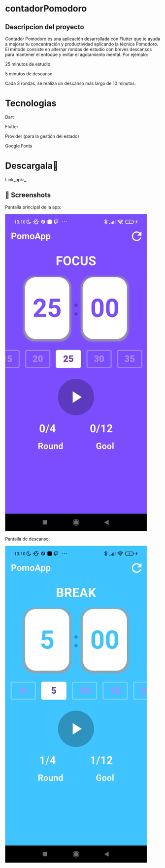 # contadorPomodoro

## Descripcion del proyecto

Contador Pomodoro es una aplicación desarrollada con Flutter que te ayuda a mejorar tu concentración y productividad aplicando la técnica Pomodoro.
El método consiste en alternar rondas de estudio con breves descansos para mantener el enfoque y evitar el agotamiento mental.
Por ejemplo:

25 minutos de estudio

5 minutos de descanso

Cada 3 rondas, se realiza un descanso más largo de 10 minutos.

# Tecnologias

Dart

Flutter

Provider (para la gestión del estado)

Google Fonts

# Descargala📲

Link_apk:**\_**

## 📸 Screenshots

Pantalla principal de la app:

![Pantalla Focus](lib/assets/Pomo_Focus.jpeg)

Pantalla de descanso:

![Pantalla de descanso](lib/assets/Pomo_break.jpeg)
